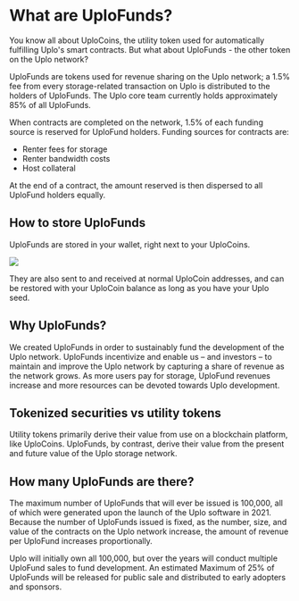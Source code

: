 # What are UploFunds?

You know all about UploCoins, the utility token used for automatically fulfilling Uplo's smart contracts. But what about UploFunds - the other token on the Uplo network?

UploFunds are tokens used for revenue sharing on the Uplo network; a 1.5% fee from every storage-related transaction on Uplo is distributed to the holders of UploFunds. The Uplo core team currently holds approximately 85% of all UploFunds.

When contracts are completed on the network, 1.5% of each funding source is reserved for UploFund holders. Funding sources for contracts are:

* Renter fees for storage
* Renter bandwidth costs
* Host collateral

At the end of a contract, the amount reserved is then dispersed to all UploFund holders equally.

## How to store UploFunds

UploFunds are stored in your wallet, right next to your UploCoins.

![](https://github.com/DavidMGilbert/uplo-support-docs/tree/431ec4c4cb7b7fe1321203b069ebf4981995d762/.gitbook/assets/uplofunds-close.png)

They are also sent to and received at normal UploCoin addresses, and can be restored with your UploCoin balance as long as you have your Uplo seed.

## Why UploFunds?

We created UploFunds in order to sustainably fund the development of the Uplo network. UploFunds incentivize and enable us – and investors – to maintain and improve the Uplo network by capturing a share of revenue as the network grows. As more users pay for storage, UploFund revenues increase and more resources can be devoted towards Uplo development.

## Tokenized securities vs utility tokens

Utility tokens primarily derive their value from use on a blockchain platform, like UploCoins. UploFunds, by contrast, derive their value from the present and future value of the Uplo storage network.

## How many UploFunds are there?

The maximum number of UploFunds that will ever be issued is 100,000, all of which were generated upon the launch of the Uplo software in 2021. Because the number of UploFunds issued is fixed, as the number, size, and value of the contracts on the Uplo network increase, the amount of revenue per UploFund increases proportionally.

Uplo will initially own all 100,000, but over the years will conduct multiple UploFund sales to fund development. An estimated Maximum of 25% of UploFunds will be released for public sale and distributed to early adopters and sponsors.

